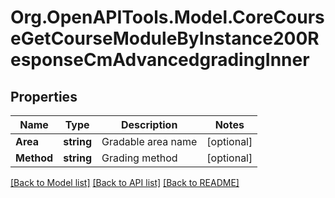 # Org.OpenAPITools.Model.CoreCourseGetCourseModuleByInstance200ResponseCmAdvancedgradingInner

## Properties

Name | Type | Description | Notes
------------ | ------------- | ------------- | -------------
**Area** | **string** | Gradable area name | [optional] 
**Method** | **string** | Grading method | [optional] 

[[Back to Model list]](../README.md#documentation-for-models) [[Back to API list]](../README.md#documentation-for-api-endpoints) [[Back to README]](../README.md)

